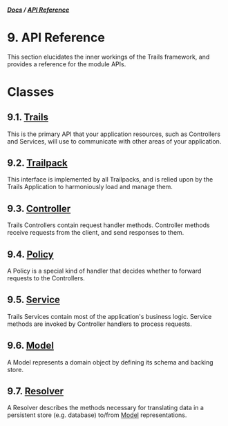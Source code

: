 ##### [Docs](../) / [API Reference](./)

# 9. API Reference

This section elucidates the inner workings of the Trails framework, and provides a reference for the module APIs.

# Classes

## 9.1. [Trails](trails.md)

This is the primary API that your application resources, such as Controllers and Services, will use to communicate with other areas of your application.

## 9.2. [Trailpack](trailpack.md)

This interface is implemented by all Trailpacks, and is relied upon by the Trails Application to harmoniously load and manage them.

## 9.3. [Controller](controller.md)

Trails Controllers contain request handler methods. Controller methods receive requests from the client, and send responses to them.

## 9.4. [Policy](policy.md)

A Policy is a special kind of handler that decides whether to forward requests to the Controllers.

## 9.5. [Service](service.md)

Trails Services contain most of the application's business logic. Service methods are invoked by Controller handlers to process requests.

## 9.6. [Model](model.md)

A Model represents a domain object by defining its schema and backing store.

## 9.7. [Resolver](resolver.md)

A Resolver describes the methods necessary for translating data in a persistent store (e.g. database) to/from [Model](model.md) representations.
